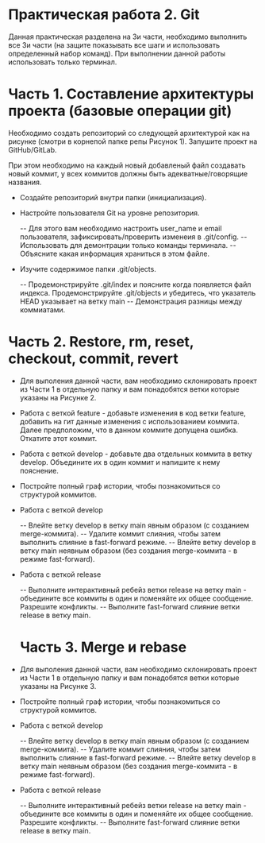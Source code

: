 # Практическая работа 2. Git

Данная практическая разделена на 3и части, необходимо выполнить все 3и части (на защите показывать все шаги и использовать определенный набор команд). 
При выполнении данной работы использовать только терминал. 

# Часть 1. Составление архитектуры проекта (базовые операции git)

Необходимо создать репозиторий со следующей архитектурой как на рисунке (смотри в корнепой папке репы Рисунок 1). Запушите проект на GitHub/GitLab.

При этом необходимо на каждый новый добавленый файл создавать новый коммит, у всех коммитов должны быть адекватные/говорящие названия.

- Создайте репозиторий внутри папки (инициализация). 

- Настройте пользователя Git на уровне репозитория.

  -- Для этого вам необходимо настроить user_name и email пользователя, зафиксировать/проверить изменеия в .git/config.
  -- Использовать для демонтрации только команды терминала.
  -- Объясните какая информация храниться в этом файле.

- Изучите содержимое папки .git/objects.
 
  -- Продемонстрируйте .git/index и поясните когда появляется файл индекса. Продемонстрируйте .git/objects и убедитесь, что указатель HEAD указывает на ветку main
  -- Демонстрация разницы между коммиатами. 



# Часть 2. Restore, rm, reset, checkout, commit, revert

- Для выполения данной части, вам необходимо склонировать проект из Части 1 в отдельную папку и вам понадобятся ветки которые указаны на Рисунке 2. 

- Работа с веткой feature - добавьте изменения в код ветки feature, добавить на гит данные изменения с использованием коммита. Далее предположим, что в данном коммите  допущена ошибка. Откатите этот коммит.

- Работа с веткой develop - добавьте два отдельных коммита в ветку develop.  Объедините их в один коммит и напишите к нему пояснение.

- Постройте полный граф истории, чтобы познакомиться со структурой коммитов.

- Работа с веткой develop

  -- Влейте ветку develop в ветку main явным образом (с созданием merge-коммита).
  -- Удалите коммит слияния, чтобы затем выполнить слияние в fast-forward режиме.
  -- Влейте ветку develop в ветку main неявным образом (без создания merge-коммита - в режиме fast-forward).

- Работа с веткой release

  -- Выполните интерактивный ребейз ветки release на ветку main - объедините все коммиты в один и поменяйте их общее сообщение. 
Разрешите конфликты.
  -- Выполните fast-forward слияние ветки release в ветку main.
  
  # Часть 3. Merge и rebase

- Для выполения данной части, вам необходимо склонировать проект из Части 1 в отдельную папку и вам понадобятся ветки которые указаны на Рисунке 3.

- Постройте полный граф истории, чтобы познакомиться со структурой коммитов.

- Работа с веткой develop

  -- Влейте ветку develop в ветку main явным образом (с созданием merge-коммита).
  -- Удалите коммит слияния, чтобы затем выполнить слияние в fast-forward режиме.
  -- Влейте ветку develop в ветку main неявным образом (без создания merge-коммита - в режиме fast-forward).

- Работа с веткой release

  -- Выполните интерактивный ребейз ветки release на ветку main - объедините все коммиты в один и поменяйте их общее сообщение. 
Разрешите конфликты.
  -- Выполните fast-forward слияние ветки release в ветку main.
